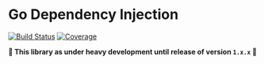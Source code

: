 # Go Dependency Injection
[![Build Status](https://github.com/coditory/go-di/workflows/Build/badge.svg?branch=main)](https://github.com/coditory/go-di/actions?query=workflow%3ABuild+branch%3Amain)
[![Coverage](https://codecov.io/gh/coditory/go-di/branch/main/graph/badge.svg?token=EPRs5LiPje)](https://codecov.io/gh/coditory/go-di)

**🚧 This library as under heavy development until release of version `1.x.x` 🚧**
